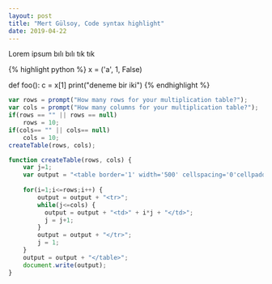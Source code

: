```yaml
---
layout: post
title: "Mert Gülsoy, Code syntax highlight"
date: 2019-04-22
---
```


Lorem ipsum bılı bılı tık tık

{% highlight python %}
x = ('a', 1, False)

def foo():
    c = x[1]
    print("deneme bir iki")
{% endhighlight %}

```javascript
var rows = prompt("How many rows for your multiplication table?");
var cols = prompt("How many columns for your multiplication table?");
if(rows == "" || rows == null)
    rows = 10;
if(cols== "" || cols== null)
    cols = 10;
createTable(rows, cols);

function createTable(rows, cols) {
    var j=1;
    var output = "<table border='1' width='500' cellspacing='0'cellpadding='5'>";
    
    for(i=1;i<=rows;i++) {
    	output = output + "<tr>";
        while(j<=cols) {
  		  output = output + "<td>" + i*j + "</td>";
   		  j = j+1;
   		}
   		output = output + "</tr>";
   		j = 1;
    }
    output = output + "</table>";
    document.write(output);
}
```
